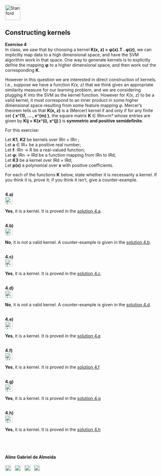 
<a href="https://i.dlpng.com/static/png/498606_preview.png"><img src="https://i.dlpng.com/static/png/498606_preview.png" title="Stanford" alt="Stanford" height="50"></a>

## Constructing kernels
  
**Exercise 4**  
In class, we saw that by choosing a kernel **K(x, z) = φ(x).T . φ(z)**, we can implicitly map data to a high dimensional space, and have the SVM algorithm work in that space. One way to generate kernels is to explicitly define the mapping **φ** to a higher dimensional space, and then work out the corresponding **K**.  

However in this question we are interested in direct construction of kernels. I.e., suppose we have a function *K(x, z)* that we think gives an appropriate similarity measure for our learning problem, and we are considering plugging *K* into the SVM as the kernel function. However for *K(x, z)* to be a valid kernel, it must correspond to an inner product in some higher dimensional space resulting from some feature mapping *φ*. Mercer’s theorem tells us that **K(x, z)** is a (Mercer) kernel if and only if for any finite set **{ x^(1), ... , x^(m) }**, the square matrix **K** ∈ IRm×m* whose entries are given by **Kij = K(x^(i), x^(j) )** is **symmetric and positive semidefinite**.  

For this exercise:   

Let **K1**, **K2** be kernels over IRn × IRn ;  
Let **a** ∈ IR+ be a positive real number;  
Let **f**: IRn → R be a real-valued function;  
Let **φ**: IRn → IRd be a function mapping from IRn to IRd;  
Let **K3** be a kernel over IRd × IRd;  
Let **p(x)** a polynomial over **x** with positive coefficients.   

For each of the functions **K** below, state whether it is necessarily a kernel. If you think it is,
prove it; if you think it isn’t, give a counter-example.

&nbsp;  
**4.a)**  
<a href="https://github.com/AlmeidaAlin3/MachineLearning/blob/master/ProblemSet2/Exercise4/img/4a.png"><img src="https://github.com/AlmeidaAlin3/MachineLearning/blob/master/ProblemSet2/Exercise4/img/4a.png" title="4a" alt="4a" height="24"></a> 

**Yes**, it is a kernel. It is proved in the [solution 4.a]().  

&nbsp;  
**4.b)**  
<a href="https://github.com/AlmeidaAlin3/MachineLearning/blob/master/ProblemSet2/Exercise4/img/4b.png"><img src="https://github.com/AlmeidaAlin3/MachineLearning/blob/master/ProblemSet2/Exercise4/img/4b.png" title="4b" alt="4b" height="24"></a> 

**No**, it is not a valid kernel. A counter-example is given in the [solution 4.b]().


&nbsp;  
**4.c)**  
<a href="https://github.com/AlmeidaAlin3/MachineLearning/blob/master/ProblemSet2/Exercise4/img/4c.png"><img src="https://github.com/AlmeidaAlin3/MachineLearning/blob/master/ProblemSet2/Exercise4/img/4c.png" title="4c" alt="4c" height="24"></a> 

**Yes**, it is a kernel. It is proved in the [solution 4.c]().

&nbsp;  
**4.d)**  
<a href="https://github.com/AlmeidaAlin3/MachineLearning/blob/master/ProblemSet2/Exercise4/img/4d.png"><img src="https://github.com/AlmeidaAlin3/MachineLearning/blob/master/ProblemSet2/Exercise4/img/4d.png" title="4d" alt="4d" height="24"></a> 

**No**, it is not a valid kernel. A counter-example is given in the [solution 4.d]().

&nbsp;  
**4.e)**  
<a href="https://github.com/AlmeidaAlin3/MachineLearning/blob/master/ProblemSet2/Exercise4/img/4e.png"><img src="https://github.com/AlmeidaAlin3/MachineLearning/blob/master/ProblemSet2/Exercise4/img/4e.png" title="4e" alt="4e" height="24"></a> 

**Yes**, it is a kernel. It is proved in the [solution 4.e]()

&nbsp;  
**4.f)**  
<a href="https://github.com/AlmeidaAlin3/MachineLearning/blob/master/ProblemSet2/Exercise4/img/4f.png"><img src="https://github.com/AlmeidaAlin3/MachineLearning/blob/master/ProblemSet2/Exercise4/img/4f.png" title="4f" alt="4f" height="24"></a> 

**Yes**, it is a kernel. It is proved in the [solution 4.f]()

&nbsp;  
**4.g)**  
<a href="https://github.com/AlmeidaAlin3/MachineLearning/blob/master/ProblemSet2/Exercise4/img/4g.png"><img src="https://github.com/AlmeidaAlin3/MachineLearning/blob/master/ProblemSet2/Exercise4/img/4g.png" title="4g" alt="4g" height="24"></a> 

**Yes**, it is a kernel. It is proved in the [solution 4.g]()

&nbsp;  
**4.h)**  
<a href="https://github.com/AlmeidaAlin3/MachineLearning/blob/master/ProblemSet2/Exercise4/img/4h.png"><img src="https://github.com/AlmeidaAlin3/MachineLearning/blob/master/ProblemSet2/Exercise4/img/4h.png" title="4h" alt="4h" height="24"></a> 

**Yes**, it is a kernel. It is proved in the [solution 4.h]()


&nbsp;  
---

#### Aline Gabriel de Almeida  
<a href="https://www.linkedin.com/in/alinegalmeida/"><img src="https://cdn3.iconfinder.com/data/icons/logos-and-brands-adobe/512/201_Linkedin-512.png" title="Linkedin: alinegalmeida" alt="https://www.linkedin.com/in/alinegalmeida/" height="20"></a>
&nbsp; <a href="https://www.kaggle.com/almeidaalin3"><img src="https://cdn3.iconfinder.com/data/icons/logos-and-brands-adobe/512/189_Kaggle-512.png" title="Kaggle: almeidaalin3" alt="https://www.kaggle.com/almeidaalin3" height="20"></a>
&nbsp; <a href="mailto:aline.gabriel.almeida@gmail.com"><img src="https://cdn3.iconfinder.com/data/icons/logos-and-brands-adobe/512/147_Gmail-512.png" title="aline.gabriel.almeida@gmail.com" alt="aline.gabriel.almeida@gmail.com" height="20"></a>
&nbsp; <a href="https://github.com/AlmeidaAlin3/"><img src="https://cdn3.iconfinder.com/data/icons/logos-and-brands-adobe/512/142_Github-512.png" title="Github: AlmeidaAlin3" alt="https://github.com/AlmeidaAlin3/" height="20"></a> 
